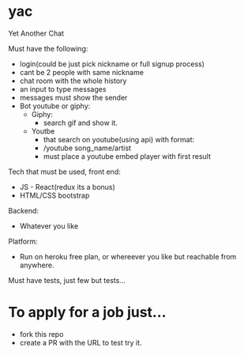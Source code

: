 # yac
Yet Another Chat


Must have the following:
* login(could be just pick nickname or full signup process)
* cant be 2 people with same nickname
* chat room with the whole history
* an input to type messages
* messages must show the sender
* Bot youtube or giphy:
  * Giphy:
    * search gif and show it.
  * Youtbe
    * that search on youtube(using api) with format:
    * /youtube song_name/artist
    * must place a youtube embed player with first result
 
  
Tech that must be used, front end:
* JS - React(redux its a bonus)
* HTML/CSS bootstrap

Backend:
* Whatever you like

Platform:
* Run on heroku free plan, or whereever you like but reachable from anywhere.

Must have tests, just few but tests... 

# To apply for a job just... 

* fork this repo
* create a PR with the URL to test try it.
